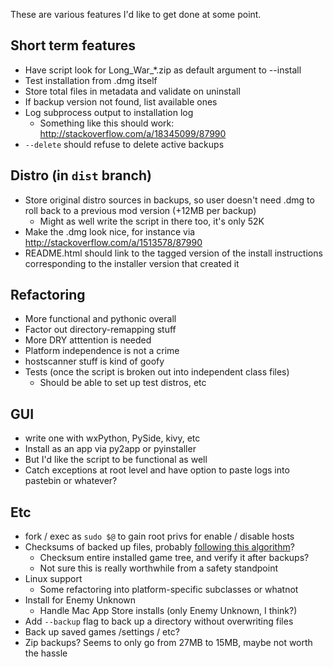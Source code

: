 These are various features I'd like to get done at some point.

## Short term features

* Have script look for Long_War_*.zip as default argument to --install
* Test installation from .dmg itself
* Store total files in metadata and validate on uninstall
* If backup version not found, list available ones
* Log subprocess output to installation log
  * Something like this should work: http://stackoverflow.com/a/18345099/87990
* `--delete` should refuse to delete active backups

## Distro (in `dist` branch)

* Store original distro sources in backups, so user doesn't need .dmg to roll back 
  to a previous mod version (+12MB per backup)
  * Might as well write the script in there too, it's only 52K
* Make the .dmg look nice, for instance via http://stackoverflow.com/a/1513578/87990
* README.html should link to the tagged version of the install instructions
  corresponding to the installer version that created it

## Refactoring

* More functional and pythonic overall
* Factor out directory-remapping stuff
* More DRY atttention is needed
* Platform independence is not a crime
* hostscanner stuff is kind of goofy
* Tests (once the script is broken out into independent class files)
  * Should be able to set up test distros, etc

## GUI

* write one with wxPython, PySide, kivy, etc
* Install as an app via py2app or pyinstaller
* But I'd like the script to be functional as well
* Catch exceptions at root level and have option to paste logs into pastebin or whatever?

## Etc

* fork / exec as `sudo $@` to gain root privs for enable / disable hosts
* Checksums of backed up files, probably [following this algorithm](http://stackoverflow.com/a/3431835/87990)?
  * Checksum entire installed game tree, and verify it after backups?
  * Not sure this is really worthwhile from a safety standpoint
* Linux support
  * Some refactoring into platform-specific subclasses or whatnot
* Install for Enemy Unknown
  * Handle Mac App Store installs (only Enemy Unknown, I think?)
* Add `--backup` flag to back up a directory without overwriting files
* Back up saved games /settings / etc?
* Zip backups? Seems to only go from 27MB to 15MB, maybe not worth the hassle
